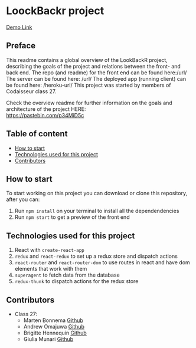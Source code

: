 # LoockBackr project 
[Demo Link](./demo/demo.mp4 "Demo Link")
## Preface
This readme contains a global overview of the LookBackR project, describing the goals of the project and relations between the front- and back end. The repo (and readme) for the front end can be found here:/url/
The server can be found here: /url/
The deployed app (running client) can be found here: /heroku-url/
This project was started by members of Codaisseur class 27.

Check the overview readme for further information on the goals and architecture of the project HERE:  
https://pastebin.com/p34MiD5c

## Table of content
* [How to start](#How-to-start)
* [Technologies used for this project](#Technologies-used-for-this-project)
* [Contributors](#Contributors)

## How to start
To start working on this project you can download or clone this repository, after you can:

1. Run `npm install` on your terminal to install all the dependendencies
2. Run `npm start` to get a preview of the front end

## Technologies used for this project

1. React with `create-react-app`
2. `redux` and `react-redux` to set up a redux store and dispatch actions
3. `react-router` and `react-router-dom` to use routes in react and have dom elements that work with them
4. `superagent` to fetch data from the database 
5. `redux-thunk` to dispatch actions for the redux store

## Contributors 
* Class 27:
    * Marten Bonnema [Github](https://github.com/Fraxcelsior)
    * Andrew Omajuwa [Github](https://github.com/AndrewOmajuwa)
    * Brigitte Hennequin [Github](https://github.com/QuinB6248)
    * Giulia Munari [Github](https://github.com/Astrid88)
